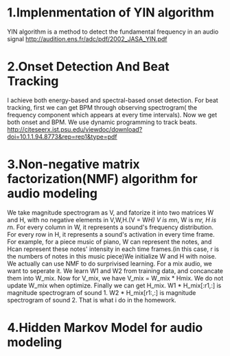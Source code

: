 # 1.Implenmentation of YIN algorithm
YIN algorithm is a method to detect the fundamental frequency in an audio signal
http://audition.ens.fr/adc/pdf/2002_JASA_YIN.pdf
# 2.Onset Detection And Beat Tracking
I achieve both energy-based and spectral-based onset detection.
For beat tracking, first we can get BPM through observing spectrogram( the frequency component which appears at every time intervals).
Now we get both onset and BPM. We use dynamic programming to track beats.
http://citeseerx.ist.psu.edu/viewdoc/download?doi=10.1.1.94.8773&rep=rep1&type=pdf
# 3.Non-negative matrix factorization(NMF) algorithm for audio modeling
We take magnitude spectrogram as V, and fatorize it into two matrices W and H, with no negative elements in V,W,H.(V = W*H)
V is m*n, W is m*r, H is r*n. For every column in W, it represents a sound's frequency distribution. For every row in H, it represents a sound's activation in every time frame. For example, for a piece music of piano, W can represent the notes, and Hcan represent these notes' intensity in each time frames.(in this case, r is the numbers of notes in this music piece)We initialize W and H with noise.
We actually can use NMF to do surprivised learning. For a mix audio, we want to seperate it. We learn W1 and W2 from training data, and concancate them into W_mix. 
Now for V_mix, we have V_mix = W_mix * Hmix. 
We do not update W_mix when optimize.
Finally we can get H_mix. 
W1 * H_mix[:r1,:] is magnitude spectrogram of sound 1. 
W2 * H_mix[r1:,:] is magnitude spectrogram of sound 2.
That is what i do in the homework.
# 4.Hidden Markov Model for audio modeling

